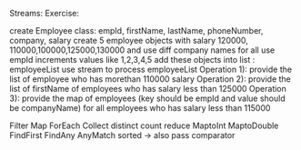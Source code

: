 Streams:
Exercise:
 
create Employee class: empId, firstName, lastName, phoneNumber, company, salary
create 5 employee objects with salary 120000, 110000,100000,125000,130000 
    and use diff company names for all
use empId increments values like 1,2,3,4,5
add these objects into list : employeeList
use stream to process employeeList
Operation 1): provide the list of employee who has morethan 110000 salary
Operation 2): provide the list of firstName of employees who has salary less than 125000
Operation 3): provide the map of employees 
    (key should be empId and value should be companyName) 
    for all employees who has salary less than 115000


Filter
Map
ForEach
Collect
distinct
count
reduce
MaptoInt
MaptoDouble
FindFirst
FindAny
AnyMatch
sorted -> also pass comparator
